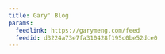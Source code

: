 ```yaml
---
title: Gary' Blog
params:
  feedlink: https://garymeng.com/feed
  feedid: d3224a73e7fa310428f195c0be52dce0
---
```

